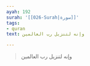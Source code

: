 ```yaml
---
ayah: 192
surah: '[[026-Surah|سورة]]'
tags:
- quran
text: وإنه لتنزيل رب العالمين

---
```

> وإنه لتنزيل رب العالمين
